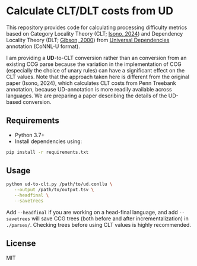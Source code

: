 # Calculate CLT/DLT costs from UD
This repository provides code for calculating processing difficulty metrics based on Category Locality Theory (CLT; [Isono, 2024](https://doi.org/10.1016/j.cognition.2024.105766)) and Dependency Locality Theory (DLT; [Gibson, 2000](https://tedlab.mit.edu/tedlab_website/researchpapers/Gibson_2000_DLT.pdf)) from [Universal Dependencies](https://universaldependencies.org/) annotation (CoNNL-U format).

I am providing a **UD**-to-CLT conversion rather than an conversion from an existing CCG parse because the variation in the implementation of CCG (especially the choice of unary rules) can have a significant effect on the CLT values. Note that the approach taken here is different from the original paper (Isono, 2024), which calculates CLT costs from Penn Treebank annotation, because UD-annotation is more readily available across languages. We are preparing a paper describing the details of the UD-based conversion.

## Requirements
- Python 3.7+
- Install dependencies using:

```bash
pip install -r requirements.txt
```

## Usage
```bash
python ud-to-clt.py /path/to/ud.conllu \
   --output /path/to/output.tsv \
   --headfinal \
   --savetrees
```
Add `--headfinal` if you are working on a head-final language, and add `--savetrees` will save CCG trees (both before and after incrementalization) in `./parses/`. Checking trees before using CLT values is highly recommended.

## License
MIT

